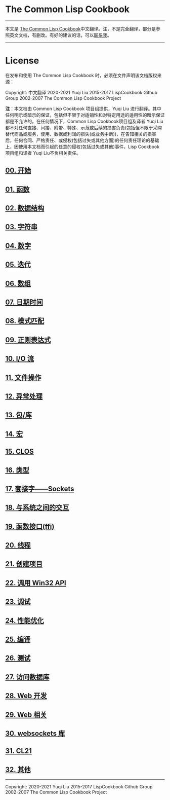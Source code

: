 # The Common Lisp Cookbook

---

本文是 [The Common Lisp Cookbook](https://lispcookbook.github.io/cl-cookbook/)中文翻译。注，不是完全翻译，部分是参照英文文档，有删改。有好的建议的话，可以[联系我](mailto:yuqi.lyle@outlook.com)。

---

# License

在发布和使用 The Common Lisp Cookbook 时，必须在文件声明该文档版权来源：

Copyright: 中文翻译 2020-2021 Yuqi Liu 2015-2017 LispCookbook Github Group 2002-2007 The Common Lisp Cookbook Project

**注**：本文档由 Common Lisp Cookbook 项目组提供，Yuqi Liu 进行翻译。其中任何明示或暗示的保证，包括但不限于对适销性和对特定用途的适用性的暗示保证都是不允许的。在任何情况下，Common Lisp Cookbook项目组及译者 Yuqi Liu 都不对任何直接、间接、附带、特殊、示范或后续的损害负责(包括但不限于采购替代商品或服务，使用、数据或利润的损失(或业务中断))，在告知相关的损害后，任何合同、严格责任、或侵权(包括过失或其他方面)的任何责任理论的基础上，因使用本文档而引起的任意的侵权(包括过失或其他)事件，Lisp Cookbook 项目组和译者 Yuqi Liu不负相关责任。


## [00. 开始](zh-cn/00.getting-started.md)
## [01. 函数](zh-cn/01.functions.md)
## [02. 数据结构](zh-cn/02.data-structures.md)
## [03. 字符串](zh-cn/03.strings.md)
## [04. 数字](zh-cn/04.numbers.md)
## [05. 迭代](zh-cn/05.iteration.md)
## [06. 数组](zh-cn/06.arrays.md)
## [07. 日期时间](zh-cn/07.dates-times.md)
## [08. 模式匹配](zh-cn/08.pattern-matching.md)
## [09. 正则表达式](zh-cn/09.regexp.md)
## [10. I/O 流](zh-cn/10.io.md)
## [11. 文件操作](zh-cn/11.files.md)
## [12. 异常处理](zh-cn/12.error_handling.md)
## [13. 包/库](zh-cn/13.packages.md)
## [14. 宏](zh-cn/14.macros.md)
## [15. CLOS](zh-cn/15.clos.md)
## [16. 类型](zh-cn/16.type.md)
## [17. 套接字——Sockets](zh-cn/17.sockets.md)
## [18. 与系统之间的交互](zh-cn/18.os.md)
## [19. 函数接口(ffi)](zh-cn/19.ffi.md)
## [20. 线程](zh-cn/20.process.md)
## [21. 创建项目](zh-cn/21.systems.md)
## [22. 调用 Win32 API](zh-cn/22.win32.md)
## [23. 调试](zh-cn/23.debugging.md)
## [24. 性能优化](zh-cn/24.performance.md)
## [25. 编译](zh-cn/25.scripting.md)
## [26. 测试](zh-cn/26.testing.md)
## [27. 访问数据库](zh-cn/27.databases.md)
## [28. Web 开发](zh-cn/28.web.md)
## [29. Web 相关](zh-cn/29.web-scraping.md)
## [30. websockets 库](zh-cn/30.websockets.md)
## [31. CL21](zh-cn/31.cl21.md)
## [32. 其他](zh-cn/32.misc.md)

---
Copyright:
2020-2021 Yuqi Liu
2015-2017 LispCookbook Github Group
2002-2007 The Common Lisp Cookbook Project
